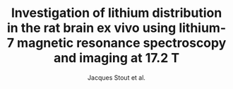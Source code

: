 ---
cat: ciel
subcat: ciclops
bestof: false
author: Jacques Stout et al.
title: Investigation of lithium distribution in the rat brain ex vivo using lithium-7 magnetic resonance spectroscopy and imaging at 17.2 T
journal: NMR in Biomedicine
year: 2017
type: article
doi: 10.1002/nbm.3770
---